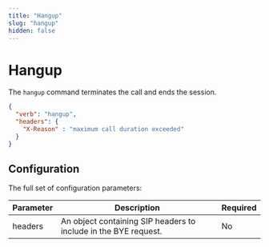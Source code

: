 ```yaml
---
title: "Hangup"
slug: "hangup"
hidden: false
---
```


# Hangup

The `hangup` command terminates the call and ends the session.

```json
{
  "verb": "hangup",
  "headers": {
    "X-Reason" : "maximum call duration exceeded"
  }
}
```

## Configuration

The full set of configuration parameters:

| Parameter | Description                                                     | Required |
|-----------|-----------------------------------------------------------------|----------|
| headers   | An object containing SIP headers to include in the BYE request. | No       |
